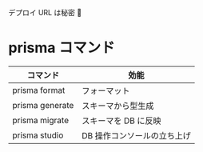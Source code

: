 デプロイ URL は秘密 🧡

# prisma コマンド

| コマンド        | 効能                        |
| --------------- | --------------------------- |
| prisma format   | フォーマット                |
| prisma generate | スキーマから型生成          |
| prisma migrate  | スキーマを DB に反映        |
| prisma studio   | DB 操作コンソールの立ち上げ |
